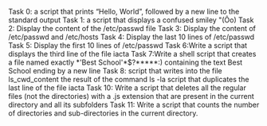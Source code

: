 Task 0: a script that prints “Hello, World”, followed by a new line to the standard output
Task 1: a script that displays a confused smiley "(Ôo)
Task 2: Display the content of the /etc/passwd file
Task 3: Display the content of /etc/passwd and /etc/hosts
Task 4: Display the last 10 lines of /etc/passwd
Task 5: Display the first 10 lines of /etc/passwd
Task 6:Write a script that displays the third line of the file iacta
Task 7:Write a shell script that creates a file named exactly \*\'Best School\'\*$\?\*\*\*\*\*:) containing the text Best School ending by a new line
Task 8: script that writes into the file ls_cwd_content the result of the command ls -la
script that duplicates the last line of the file iacta
Task 10: Write a script that deletes all the regular files (not the directories) with a .js extension that are present in the current directory and all its subfolders
Task 11: Write a script that counts the number of directories and sub-directories in the current directory.
